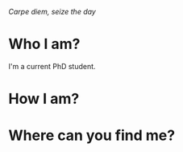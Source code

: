 *Carpe diem, seize the day*
# Who I am?
I'm a current PhD student.
# How I am?

# Where can you find me?
